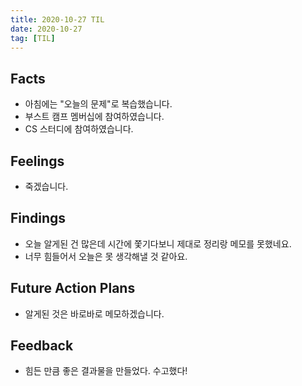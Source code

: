 ```yaml
---
title: 2020-10-27 TIL
date: 2020-10-27
tag: [TIL]
---
```


## Facts

- 아침에는 "오늘의 문제"로 복습했습니다.
- 부스트 캠프 멤버십에 참여하였습니다.
- CS 스터디에 참여하였습니다.

## Feelings

- 죽겠습니다.

## Findings

- 오늘 알게된 건 많은데 시간에 쫓기다보니 제대로 정리랑 메모를 못했네요.
- 너무 힘들어서 오늘은 못 생각해낼 것 같아요.

## Future Action Plans

- 알게된 것은 바로바로 메모하겠습니다.

## Feedback

- 힘든 만큼 좋은 결과물을 만들었다. 수고했다!
